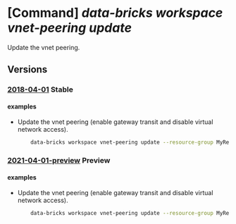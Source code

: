 # [Command] _data-bricks workspace vnet-peering update_

Update the vnet peering.

## Versions

### [2018-04-01](/Resources/mgmt-plane/L3N1YnNjcmlwdGlvbnMve30vcmVzb3VyY2Vncm91cHMve30vcHJvdmlkZXJzL21pY3Jvc29mdC5kYXRhYnJpY2tzL3dvcmtzcGFjZXMve30vdmlydHVhbG5ldHdvcmtwZWVyaW5ncy97fQ==/2018-04-01.xml) **Stable**

<!-- mgmt-plane /subscriptions/{}/resourcegroups/{}/providers/microsoft.databricks/workspaces/{}/virtualnetworkpeerings/{} 2018-04-01 -->

#### examples

- Update the vnet peering (enable gateway transit and disable virtual network access).
    ```bash
        data-bricks workspace vnet-peering update --resource-group MyResourceGroup --workspace-name MyWorkspace -n MyPeering --allow-gateway-transit --allow-virtual-network-access false
    ```

### [2021-04-01-preview](/Resources/mgmt-plane/L3N1YnNjcmlwdGlvbnMve30vcmVzb3VyY2Vncm91cHMve30vcHJvdmlkZXJzL21pY3Jvc29mdC5kYXRhYnJpY2tzL3dvcmtzcGFjZXMve30vdmlydHVhbG5ldHdvcmtwZWVyaW5ncy97fQ==/2021-04-01-preview.xml) **Preview**

<!-- mgmt-plane /subscriptions/{}/resourcegroups/{}/providers/microsoft.databricks/workspaces/{}/virtualnetworkpeerings/{} 2021-04-01-preview -->

#### examples

- Update the vnet peering (enable gateway transit and disable virtual network access).
    ```bash
        data-bricks workspace vnet-peering update --resource-group MyResourceGroup --workspace-name MyWorkspace -n MyPeering --allow-gateway-transit --allow-virtual-network-access false
    ```
